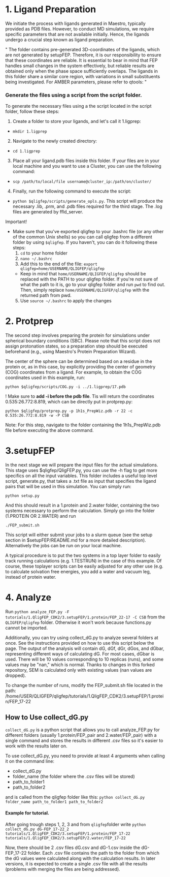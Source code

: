 # 1. Ligand Preparation

We initiate the process with ligands generated in Maestro, typically provided as PDB files. However, to conduct MD simulations, we require specific parameters that are not available initially. Hence, the ligands undergo a crucial step known as ligand preparation.

"
The folder contains pre-generated 3D-coordinates of the ligands, which are not generated by setupFEP. Therefore, it is our responsibility to ensure that these coordinates are reliable. It is essential to bear in mind that FEP handles small changes in the system effectively, but reliable results are obtained only when the phase space sufficiently overlaps. The ligands in this folder share a similar core region, with variations in small substituents being investigated. For AMBER parameters, please refer to qtools:
"

### Generate the files using a script from the script folder. 
To generate the necessary files using a the script located in the script folder, follow these steps:
1. Create a folder to store your ligands, and let's call it 1.ligprep:
* `mkdir 1.ligprep`
2. Navigate to the newly created directory:
* `cd 1.ligprep`
3. Place all your ligand.pdb files inside this folder. If your files are in your local machine and you want to use a Cluster, you can use the following command:
* `scp /path/to/local/file username@cluster_ip:/path/on/cluster/`
4. Finally, run the following command to execute the script:
* `python $qligfep/scripts/generate_opls.py`.
This script will produce the necessary .lib, .prm, and .pdb files required for the third stage.
The .log files are generated by ffld_server.

Important!
  * Make sure that you've exported qligfep to your .bashrc file (or any other of the common Unix shells) so you can call qligfep from a different folder by using `$qligfep`. 
If you haven't, you can do it following these steps:
    1. `cd` to your home folder
    2. `nano ~/.bashrc`
    3. Add this to the end of the file: `export qligfep=home/USERNAME/QLIGFEP/qligfep`
    - Keep in mind that `home/USERNAME/QLIGFEP/qligfep` should be replaced with the PATH to your qligfep folder. If you're not sure of what the path to it is, go to your qligfep folder and run `pwd` to find out. Then, simply replace `home/USERNAME/QLIGFEP/qligfep` with the returned path from pwd. 
    5. Use `source ~/.bashrc` to apply the changes
  

# 2. Protprep
The second step involves preparing the protein for simulations under spherical boundary conditions (SBC). Please note that this script does not assign protonation states, so a preparation step should be executed beforehand (e.g., using Maestro's Protein Preparation Wizard).

The center of the sphere can be determined based on a residue in the protein or, as in this case, by explicitly providing the center of geometry (COG) coordinates from a ligand. For example, to obtain the COG coordinates used in this example, run:

`python $qligfep/scripts/COG.py -i ../1.ligprep/17.pdb`

! Make sure to **add -i before the pdb file**. Tis will return the coordinates 0.535:26.772:8.819, which can be directly put in protprep.py:

`python $qligfep/protprep.py -p 1h1s_PrepWiz.pdb -r 22 -c 0.535:26.772:8.819 -w -P CSB`

Note: For this step, navigate to the folder containing the 1h1s_PrepWiz.pdb file before executing the above command.


# 3.setupFEP

In the next stage we will prepare the input files for the actual simulations. This stage uses $qligfep/QligFEP.py, you can use the -h flag to get more specifics on all the input variables. This folder includes a useful top level script, generate.py, that takes a .txt file as input that specifies the ligand pairs that will be used in this simulation. You can simply run:

`python setup.py`

And this should result in a 1.protein and 2.water folder, containing the two systems necessary to perform the calculation. Simply go into the folder (1.PROTEIN OR 2.WATER) and run

`./FEP_submit.sh`

This script will either submit your jobs to a slurm queue (see the setup section in $setupFEP/README.md for a more detailed description). Alternatively the jobs can be run on your local machine.

A typical procedure is to put the two systems in a top layer folder to easily track running calculations (e.g. 1.TESTRUN) in the case of this example. Of course, these toplayer scripts can be easily adjusted for any other use (e.g. to calculate solvation free energies, you add a water and vacuum leg, instead of protein water.


# 4. Analyze

Run `python analyze_FEP.py -F tutorials/1.QligFEP_CDK2/3.setupFEP/1.protein/FEP_22-17 -C CSB` from the `QLIGFEP/qligfep` folder. 
Otherwise it won't work because functions.py cannot be imported. 

Additionally, you can try using collect_dG.py to analyze several folders at once. See the instructions provided on how to use this script below the page. The output of the analysis will contain dG, dGf, dGr, dGos, and dGbar, representing different ways of calculating dG. For most cases, dGbar is used. There will be 10 values corresponding to 10 replicas (runs), and some values may be "nan," which is normal. Thanks to changes in this forked repository, SEM is calculated only with existing values (nan values are dropped).

To change the number of runs, modify the FEP_submit.sh file located in the path: /home/USER/QLIGFEP/qligfep/tutorials/1.QligFEP_CDK2/3.setupFEP/1.protein/FEP_17-22


## How to Use collect_dG.py

`collect_dG.py` is a python script that allows you to call analyze_FEP.py for different folders (usually 1.protein/FEP_pair and 2.water/FEP_pair) with a single command  and stores the results in different .csv files so it's easier to work with the results later on.

To use collect_dG.py, you need to provide at least 4 arguments when calling it on the command line:
- collect_dG.py
- folder_name (the folder where the .csv files will be stored)
- path_to_folder1
- path_to_folder2

and is called from the qligfep folder like this: `python collect_dG.py folder_name path_to_folder1 path_to_folder2`

#### Example for tutorial.
After going trough steps 1, 2, 3 and from `qligfep`folder write
`python collect_dG.py dG-FEP_17-22_2 tutorials/1.QligFEP_CDK2/3.setupFEP/1.protein/FEP_17-22 tutorials/1.QligFEP_CDK2/3.setupFEP/2.water/FEP_17-22`

Now, there should be 2 .csv files dG.csv and dG-1.csv inside the dG-FEP_17-22 folder. Each .csv file contains the path to the folder from which the dG values were calculated along with the calculation results. In later versions, it is expected to create a single .csv file with all the results (problems with merging the files are being addressed).

